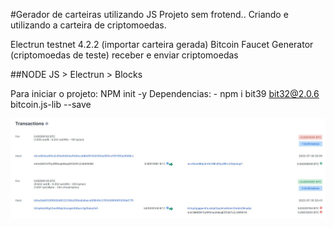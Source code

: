 #Gerador de carteiras utilizando JS
Projeto sem frotend..
Criando e utilizando a carteira de criptomoedas.

Electrun testnet 4.2.2 (importar carteira gerada)
Bitcoin Faucet Generator (criptomoedas de teste) receber e enviar criptomoedas

##NODE JS > Electrun > Blocks

Para iniciar o projeto: NPM init -y Dependencias: - npm i bit39 bit32@2.0.6 bitcoin.js-lib --save

<img src="./hash.jpg" alt="Hash das criptomoedas teste">
